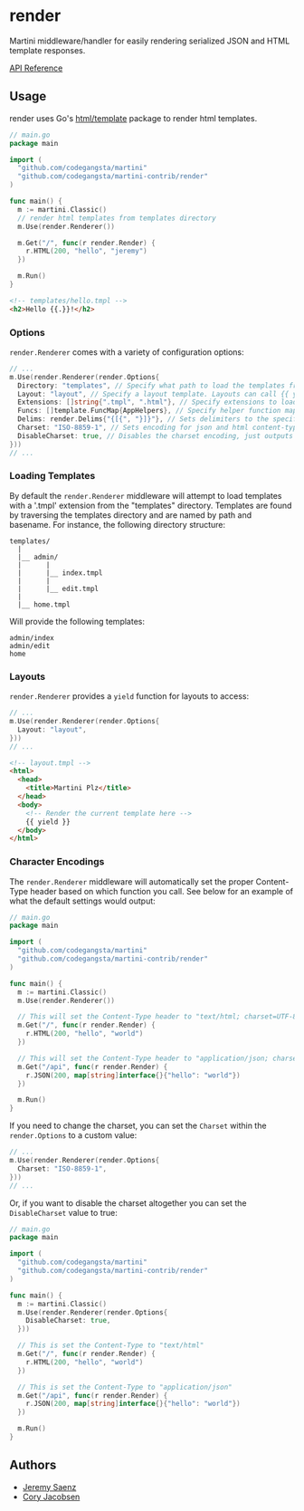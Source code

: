 # render
Martini middleware/handler for easily rendering serialized JSON and HTML template responses.

[API Reference](http://godoc.org/github.com/codegangsta/martini-contrib/render)

## Usage
render uses Go's [html/template](http://golang.org/pkg/html/template/) package to render html templates.

~~~ go
// main.go
package main

import (
  "github.com/codegangsta/martini"
  "github.com/codegangsta/martini-contrib/render"
)

func main() {
  m := martini.Classic()
  // render html templates from templates directory
  m.Use(render.Renderer())

  m.Get("/", func(r render.Render) {
    r.HTML(200, "hello", "jeremy")
  })

  m.Run()
}

~~~

~~~ html
<!-- templates/hello.tmpl -->
<h2>Hello {{.}}!</h2>
~~~

### Options
`render.Renderer` comes with a variety of configuration options:

~~~ go
// ...
m.Use(render.Renderer(render.Options{
  Directory: "templates", // Specify what path to load the templates from.
  Layout: "layout", // Specify a layout template. Layouts can call {{ yield }} to render the current template.
  Extensions: []string{".tmpl", ".html"}, // Specify extensions to load for templates.
  Funcs: []template.FuncMap{AppHelpers}, // Specify helper function maps for templates to access.
  Delims: render.Delims{"{[{", "}]}"}, // Sets delimiters to the specified strings.
  Charset: "ISO-8859-1", // Sets encoding for json and html content-types. Default is UTF-8.
  DisableCharset: true, // Disables the charset encoding, just outputs the application/json or text/html.
}))
// ...
~~~

### Loading Templates
By default the `render.Renderer` middleware will attempt to load templates with a '.tmpl' extension from the "templates" directory. Templates are found by traversing the templates directory and are named by path and basename. For instance, the following directory structure:

~~~
templates/
  |
  |__ admin/
  |      |
  |      |__ index.tmpl
  |      |
  |      |__ edit.tmpl
  |
  |__ home.tmpl
~~~

Will provide the following templates:
~~~
admin/index
admin/edit
home
~~~
### Layouts
`render.Renderer` provides a `yield` function for layouts to access:
~~~ go
// ...
m.Use(render.Renderer(render.Options{
  Layout: "layout",
}))
// ...
~~~

~~~ html
<!-- layout.tmpl -->
<html>
  <head>
    <title>Martini Plz</title>
  </head>
  <body>
    <!-- Render the current template here -->
    {{ yield }}
  </body>
</html>
~~~

### Character Encodings
The `render.Renderer` middleware will automatically set the proper Content-Type header based on which function you call. See below for an example of what the default settings would output:
~~~ go
// main.go
package main

import (
  "github.com/codegangsta/martini"
  "github.com/codegangsta/martini-contrib/render"
)

func main() {
  m := martini.Classic()
  m.Use(render.Renderer())

  // This will set the Content-Type header to "text/html; charset=UTF-8"
  m.Get("/", func(r render.Render) {
    r.HTML(200, "hello", "world")
  })

  // This will set the Content-Type header to "application/json; charset=UTF-8"
  m.Get("/api", func(r render.Render) {
    r.JSON(200, map[string]interface{}{"hello": "world"})
  })

  m.Run()
}

~~~

If you need to change the charset, you can set the `Charset` within the `render.Options` to a custom value:
~~~ go
// ...
m.Use(render.Renderer(render.Options{
  Charset: "ISO-8859-1",
}))
// ...
~~~

Or, if you want to disable the charset altogether you can set the `DisableCharset` value to true:
~~~ go
// main.go
package main

import (
  "github.com/codegangsta/martini"
  "github.com/codegangsta/martini-contrib/render"
)

func main() {
  m := martini.Classic()
  m.Use(render.Renderer(render.Options{
    DisableCharset: true,
  }))

  // This is set the Content-Type to "text/html"
  m.Get("/", func(r render.Render) {
    r.HTML(200, "hello", "world")
  })

  // This is set the Content-Type to "application/json"
  m.Get("/api", func(r render.Render) {
    r.JSON(200, map[string]interface{}{"hello": "world"})
  })

  m.Run()
}

~~~

## Authors
* [Jeremy Saenz](http://github.com/codegangsta)
* [Cory Jacobsen](http://github.com/cojac)
